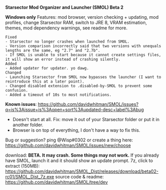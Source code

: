 **Starsector Mod Organizer and Launcher (SMOL) Beta 2**

**Windows only**
Features: mod browser, version checking + updating, mod profiles, change Starsector RAM, switch to JRE 8, VRAM estimation, themes, mod dependency warnings, see readme for more.
```
Fixed
- Starsector no longer crashes when launched from SMOL.
- Version comparison incorrectly said that two versions with unequals lengths are the same, eg "2.7" and "2.7b".
- If SMOL is unable to start because it cannot create settings files, it will show an error instead of crashing silently.
Added
- Added updater for updater. yo dawg.
Changed
- Launching Starsector from SMOL now bypasses the launcher (I want to reintroduce this at a later point).
- Changed disabled extension to .disabled-by-SMOL to prevent some confusion.
- Added a timeout of 10s to most notifications.
```
**Known issues**: <https://github.com/davidwhitman/SMOL/issues?q=is%3Aissue+is%3Aopen+sort%3Aupdated-desc+label%3Abug>
- Doesn't start at all. Fix: move it out of your Starsector folder or put it in another folder.
- Browser is on top of everything, I don't have a way to fix this.

Bug or suggestion? ping @Wisp#0302 or create a thing here: <https://github.com/davidwhitman/SMOL/issues/new/choose>

download:
**BETA. It may crash. Some things may not work.**
  If you already have SMOL, launch it and it should show an update prompt.
  7z, click to extract (150MB): <https://github.com/davidwhitman/SMOL_Dist/releases/download/beta02-rc01/SMOL_Dist_7z.exe>
source code & readme: <https://github.com/davidwhitman/SMOL/tree/dev>